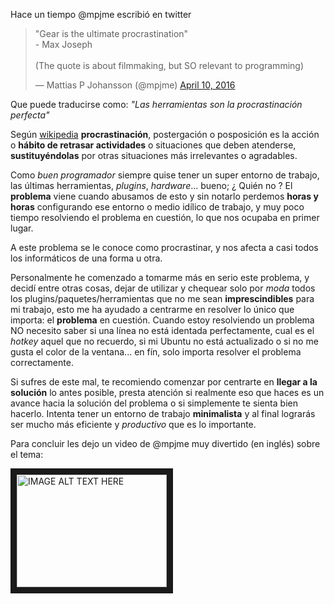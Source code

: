 Hace un tiempo @mpjme escribió en twitter
<blockquote class="twitter-tweet" data-lang="en"><p lang="en" dir="ltr">&quot;Gear is the ultimate procrastination&quot; <br>  - Max Joseph <br><br>(The quote is about filmmaking, but SO relevant to programming)</p>&mdash; Mattias P Johansson (@mpjme) <a href="https://twitter.com/mpjme/status/719145682800635904">April 10, 2016</a></blockquote>

Que puede traducirse como: *"Las herramientas son la procrastinación perfecta"*  

Según [wikipedia](https://es.wikipedia.org/wiki/Procrastinaci%C3%B3n)
**procrastinación**, postergación o posposición es la acción o **hábito de retrasar actividades** o situaciones que deben atenderse, **sustituyéndolas** por otras situaciones más irrelevantes o agradables.   

  Como *buen programador* siempre quise tener un super entorno de trabajo, las últimas herramientas, *plugins*, *hardware*... bueno; ¿ Quién no ? El **problema** viene cuando abusamos de esto y sin notarlo perdemos **horas y horas** configurando ese entorno o medio idílico de trabajo, y muy poco tiempo resolviendo el problema en cuestión, lo que nos ocupaba en primer lugar.

A este problema se le conoce como procrastinar, y nos afecta a casi todos los informáticos de una forma u otra.  

Personalmente he comenzado a tomarme más en serio este problema, y decidí entre otras cosas, dejar de utilizar y chequear solo por *moda* todos los plugins/paquetes/herramientas que no me sean **imprescindibles** para mi trabajo, esto me ha ayudado a centrarme en resolver lo único que importa: el **problema** en cuestión. Cuando estoy resolviendo un problema NO necesito saber si una línea no está identada perfectamente, cual es el *hotkey* aquel que no recuerdo, si mi Ubuntu no está actualizado o si no me gusta el color de la ventana... en fín, solo importa resolver el problema correctamente.  

Si sufres de este mal, te recomiendo comenzar por centrarte en **llegar a la solución** lo antes posible, presta atención si realmente eso que haces es un avance hacia la solución del problema o si simplemente te sienta bien hacerlo. Intenta tener un entorno de trabajo **minimalista** y al final lograrás ser mucho más eficiente y *productivo* que es lo importante.   

Para concluir les dejo un video de @mpjme muy divertido (en inglés) sobre el tema:  

<a href="http://www.youtube.com/watch?feature=player_embedded&v=dIjKJjzRX_E
" target="_blank"><img src="http://img.youtube.com/vi/dIjKJjzRX_E/0.jpg"
alt="IMAGE ALT TEXT HERE" width="240" height="180" border="10" /></a>
